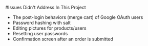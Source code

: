 #Issues Didn't Address In This Project
- The post-login behaviors (merge cart) of Google OAuth users
- Password hashing with salt
- Editing pictures for products/users
- Resetting user passwords
- Confirmation screen after an order is submitted
